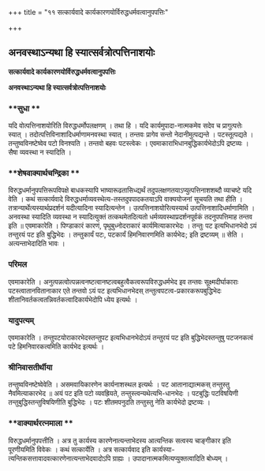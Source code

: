 +++
title = "११ सत्कार्यवादे कार्यकारणयोर्विरुद्धधर्मवत्वानुपपत्तिः"

+++


## अनवस्थाऽन्यथा हि स्यात्सर्वत्रोत्पत्तिनाशयोः

**सत्कार्यवादे कार्यकारणयोर्विरुद्धधर्मवत्वानुपपत्तिः**

**अनवस्थाऽन्यथा हि स्यात्सर्वत्रोत्पत्तिनाशयोः**

### **सुधा **

यदि वोत्पत्तिनाशयोरिति विरुद्धधर्मोपलक्षणम् । तथा हि । यदि कार्यमुपादा-नात्मकमेव सदेव च प्रागुत्पत्तेः स्यात् । तदोत्पत्तिविनाशादिधर्माणामनवस्था स्यात् । तन्तवः प्रागेव सन्तो नेदानीमुत्पद्यन्ते । पटस्तूत्पद्यते । तन्तुष्वविनष्टेष्वेव पटो विनश्यति । तन्तवो बहवः पटस्त्वेकः । एवमाकाराभिधानबुद्धिकार्यभेदोऽपि द्रष्टव्यः । सैषा व्यवस्था न स्यादिति ।

### **शेषवाक्यार्थचन्द्रिका **

विरुद्धधर्मानुपपत्तिरूपविपक्षे बाधकस्यापि भाष्यारूढतासिध्द्यर्थं तदुपलक्षणतयाऽप्युत्पत्तिनाशशब्दौ व्याचष्टे यदि वेति । कथं सत्कार्यवादे विरुद्धधर्माव्यवस्थेत्य-तस्तदुपपादकतयाऽपि वाक्ययोजनां सूचयति तथा हीति । तत्रान्यार्थेत्यस्यार्थप्रदर्शनं यदीत्यादिना स्यादित्यन्तेन । उत्पत्तिनाशयोरित्यस्यार्थ उत्पत्तिनाशादिधर्माणामिति । अनवस्था स्यादिति व्यवस्था न स्यादित्युक्तं तत्कथमेतदित्यतो धर्मव्यवस्थाप्रदर्शनपूर्वकं तदनुपपत्तिमाह तन्तव इति ॥ एवमाकारेति । पिण्डाकारं कारणं, पृथुबुध्नोदराकारं कार्यमित्याकारभेदः । तन्तुः पट इत्यभिधानभेदो ऽयं तन्तुरयं पट इति बुद्धिभेदः । तन्तुकार्यं पटः, पटकार्यं हिमनिवारणमिति कार्यभेदः; इति द्रष्टव्यम् ॥ सेति । अत्यन्ताभेदादिति भावः ।

### **परिमल** 

एवमाकारेति । अनुत्पन्नत्वोत्पन्नत्वनष्टत्वानष्टत्वबहुत्वैकत्वरूपविरुद्धधर्मभेद इव तन्तवः सूक्ष्मदीर्घाकाराः पटस्त्वातानवितानाकार एते तन्तवो ऽयं पट इत्यभिधानभेदस् तन्तुत्वपटत्व-प्रकारकरूपबुद्धिभेदः शीतानिवर्तकत्वतन्निवर्तकत्वादिकार्यभेदोपि ध्येय इत्यर्थः ।

### **यादुपत्यम्** 

एवमाकारेति । तन्तुपटयोराकारभेदस्तन्तुपट इत्यभिधानभेदोऽयं तन्तुरयं पट इति बुद्धिभेदस्तन्तुषु पटजनकत्वं पटे हिमनिवारकत्वमिति कार्यभेद इत्यर्थः ।

### **श्रीनिवासतीर्थीया** 

तन्तुष्वविनष्टेष्वेवेति । असमवायिकारणेन कार्यनाशस्थल इत्यर्थः । पट आतानाद्यात्मकस् तन्तुस्तु नैवमित्याकारभेद ॥ अयं पट इति पटो व्यवह्रियते, तन्तुस्त्वन्यथेत्यभि-धानभेदः । पटबुद्धिः पटविषयिणी तन्तुबुद्धिस्तन्तुविषयिणीति बुद्धिभेदः । पटः शीतमपनुदति तन्तुस्तु नेति कार्यभेदो द्रष्टव्यः ।

### **वाक्यार्थरत्नमाला **

विरुद्धधर्मानुपपत्तीति । अत्र तु कार्यस्य कारणेनात्यन्ताभेदस्य आत्यन्तिक सत्वस्य चाङ्गीकार इति पूरणीयमिति विवेकः । कथं सत्कार्येति । अत्र सत्कार्यवाद इति कार्यस्या-त्यन्तिकसत्तावादवत्कारणेनात्यन्ताभेदवादोऽपि ग्राह्यः । उपादानात्मकमित्यप्युक्तत्वादिति बोध्यम् ।





